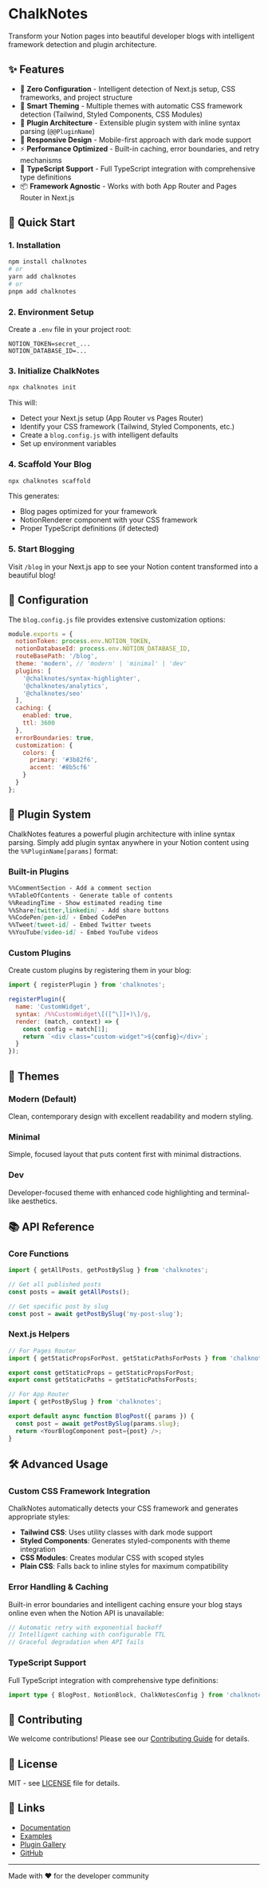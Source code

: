 # ChalkNotes

Transform your Notion pages into beautiful developer blogs with intelligent framework detection and plugin architecture.

## ✨ Features

- 🚀 **Zero Configuration** - Intelligent detection of Next.js setup, CSS frameworks, and project structure
- 🎨 **Smart Theming** - Multiple themes with automatic CSS framework detection (Tailwind, Styled Components, CSS Modules)
- 🧩 **Plugin Architecture** - Extensible plugin system with inline syntax parsing (`@@PluginName`)
- 📱 **Responsive Design** - Mobile-first approach with dark mode support
- ⚡ **Performance Optimized** - Built-in caching, error boundaries, and retry mechanisms
- 🔧 **TypeScript Support** - Full TypeScript integration with comprehensive type definitions
- 📦 **Framework Agnostic** - Works with both App Router and Pages Router in Next.js

## 🚀 Quick Start

### 1. Installation

```bash
npm install chalknotes
# or
yarn add chalknotes
# or
pnpm add chalknotes
```

### 2. Environment Setup

Create a `.env` file in your project root:

```env
NOTION_TOKEN=secret_...
NOTION_DATABASE_ID=...
```

### 3. Initialize ChalkNotes

```bash
npx chalknotes init
```

This will:
- Detect your Next.js setup (App Router vs Pages Router)
- Identify your CSS framework (Tailwind, Styled Components, etc.)
- Create a `blog.config.js` with intelligent defaults
- Set up environment variables

### 4. Scaffold Your Blog

```bash
npx chalknotes scaffold
```

This generates:
- Blog pages optimized for your framework
- NotionRenderer component with your CSS framework
- Proper TypeScript definitions (if detected)

### 5. Start Blogging

Visit `/blog` in your Next.js app to see your Notion content transformed into a beautiful blog!

## 🔧 Configuration

The `blog.config.js` file provides extensive customization options:

```javascript
module.exports = {
  notionToken: process.env.NOTION_TOKEN,
  notionDatabaseId: process.env.NOTION_DATABASE_ID,
  routeBasePath: '/blog',
  theme: 'modern', // 'modern' | 'minimal' | 'dev'
  plugins: [
    '@chalknotes/syntax-highlighter',
    '@chalknotes/analytics',
    '@chalknotes/seo'
  ],
  caching: {
    enabled: true,
    ttl: 3600
  },
  errorBoundaries: true,
  customization: {
    colors: {
      primary: '#3b82f6',
      accent: '#8b5cf6'
    }
  }
};
```

## 🧩 Plugin System

ChalkNotes features a powerful plugin architecture with inline syntax parsing. Simply add plugin syntax anywhere in your Notion content using the `%%PluginName[params]` format:

### Built-in Plugins

```markdown
%%CommentSection - Add a comment section
%%TableOfContents - Generate table of contents
%%ReadingTime - Show estimated reading time
%%Share[twitter,linkedin] - Add share buttons
%%CodePen[pen-id] - Embed CodePen
%%Tweet[tweet-id] - Embed Twitter tweets
%%YouTube[video-id] - Embed YouTube videos
```

### Custom Plugins

Create custom plugins by registering them in your blog:

```javascript
import { registerPlugin } from 'chalknotes';

registerPlugin({
  name: 'CustomWidget',
  syntax: /%%CustomWidget\[([^\]]+)\]/g,
  render: (match, context) => {
    const config = match[1];
    return `<div class="custom-widget">${config}</div>`;
  }
});
```

## 🎨 Themes

### Modern (Default)
Clean, contemporary design with excellent readability and modern styling.

### Minimal
Simple, focused layout that puts content first with minimal distractions.

### Dev
Developer-focused theme with enhanced code highlighting and terminal-like aesthetics.

## 📚 API Reference

### Core Functions

```typescript
import { getAllPosts, getPostBySlug } from 'chalknotes';

// Get all published posts
const posts = await getAllPosts();

// Get specific post by slug
const post = await getPostBySlug('my-post-slug');
```

### Next.js Helpers

```typescript
// For Pages Router
import { getStaticPropsForPost, getStaticPathsForPosts } from 'chalknotes';

export const getStaticProps = getStaticPropsForPost;
export const getStaticPaths = getStaticPathsForPosts;

// For App Router
import { getPostBySlug } from 'chalknotes';

export default async function BlogPost({ params }) {
  const post = await getPostBySlug(params.slug);
  return <YourBlogComponent post={post} />;
}
```

## 🛠 Advanced Usage

### Custom CSS Framework Integration

ChalkNotes automatically detects your CSS framework and generates appropriate styles:

- **Tailwind CSS**: Uses utility classes with dark mode support
- **Styled Components**: Generates styled-components with theme integration
- **CSS Modules**: Creates modular CSS with scoped styles
- **Plain CSS**: Falls back to inline styles for maximum compatibility

### Error Handling & Caching

Built-in error boundaries and intelligent caching ensure your blog stays online even when the Notion API is unavailable:

```javascript
// Automatic retry with exponential backoff
// Intelligent caching with configurable TTL
// Graceful degradation when API fails
```

### TypeScript Support

Full TypeScript integration with comprehensive type definitions:

```typescript
import type { BlogPost, NotionBlock, ChalkNotesConfig } from 'chalknotes';
```

## 🤝 Contributing

We welcome contributions! Please see our [Contributing Guide](CONTRIBUTING.md) for details.

## 📄 License

MIT - see [LICENSE](LICENSE) file for details.

## 🔗 Links

- [Documentation](https://chalknotes.dev/docs)
- [Examples](https://chalknotes.dev/examples)
- [Plugin Gallery](https://chalknotes.dev/plugins)
- [GitHub](https://github.com/chalknotes/chalknotes)

---

Made with ❤️ for the developer community